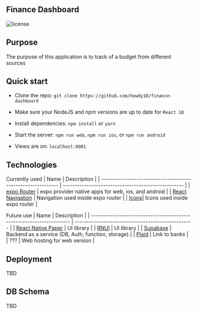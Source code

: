 ## Finance Dashboard

![license](https://img.shields.io/badge/license-MIT-blue.svg)

## Purpose

The purpose of this application is to track of a budget from different sources


## Quick start

- Clone the repo: `git clone https://github.com/howdy10/finance-dashboard`

- Make sure your NodeJS and npm versions are up to date for `React 18`

- Install dependencies: `npm install` or `yarn`

- Start the server: `npm run web`, `npm run ios`, or `npm run android`

- Views are on: `localhost:8081`

## Technologies

Currently used
| Name                                                         |  Description                                        |
| ------------------------------------------------------------ | --------------------------------------------------- |
| [expo Router](https://docs.expo.dev/router/introduction/)    | expo provider native apps for web, ios, and android |
| [React Navigation](https://reactnavigation.org/)             | Navigation used inside expo router                  |
| [Icons](https://oblador.github.io/react-native-vector-icons/)| Icons used inside expo router                       |


Future use
| Name                                                                  |  Description                                       |
| --------------------------------------------------------------------- | -------------------------------------------------- |
| [React Native Paper](https://callstack.github.io/react-native-paper/) | UI library                                         |
| [RNUI](https://wix.github.io/react-native-ui-lib/)                    | UI library                                         |
| [Supabase](https://supabase.com/)                                     | Backend as a service (DB, Auth, function, storage) |
| [Plaid](https://plaid.com/)                                           | Link to banks                                      |
| ???                                                                   | Web hosting for web version                        |

## Deployment

TBD

## DB Schema

TBD
